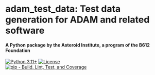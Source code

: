 # adam_test_data: Test data generation for ADAM and related software
#### A Python package by the Asteroid Institute, a program of the B612 Foundation
[![Python 3.11+](https://img.shields.io/badge/Python-3.11%2B-blue)](https://img.shields.io/badge/Python-3.11%2B-blue)
[![License](https://img.shields.io/badge/License-MIT-yellow.svg)](https://opensource.org/licenses/MIT)  
[![pip - Build, Lint, Test, and Coverage](https://github.com/B612-Asteroid-Institute/adam_test_data/actions/workflows/pip-build-lint-test-coverage.yml/badge.svg)](https://github.com/B612-Asteroid-Institute/adam_test_data/actions/workflows/pip-build-lint-test-coverage.yml)
